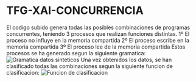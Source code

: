 # TFG-XAI-CONCURRENCIA
El codigo subido genera todas las posibles combinaciones de programas concurrentes, teniendo 3 procesos que realizan funciones distintas.
1º El proceso no influye en la memoria compartida
2º El proceso escribe en la memoria compartida
3º El proceso lee de la memoria compartida
Estos procesos se ha generado segun la siguiente gramatica:
![Gramatica datos sinteticos](https://github.com/user-attachments/assets/b4712365-6a8a-45f5-9071-f6a63fc6000b)
Una vez obtenidos los datos, se han clasificado todas las combinaciones segun la siguiente funcion de clasificacion:
![Funcion de clasificacion](https://github.com/user-attachments/assets/527857ec-9827-4a6a-83c4-9cd135ffacf7)
